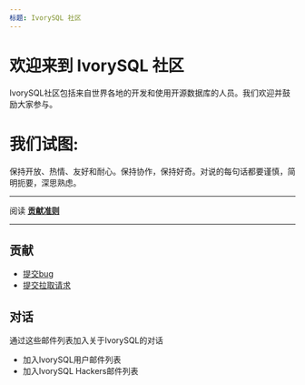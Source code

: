 ```yaml
---
标题: IvorySQL 社区
---
```


# 欢迎来到 IvorySQL 社区

IvorySQL社区包括来自世界各地的开发和使用开源数据库的人员。我们欢迎并鼓励大家参与。

# 我们试图:
保持开放、热情、友好和耐心。保持协作，保持好奇。对说的每句话都要谨慎，简明扼要，深思熟虑。

---

阅读 [**贡献准则**](https://github.com/IvorySQL/IvorySQL/blob/master/CONTRIBUTING.md)

---

## 贡献
- [提交bug](https://github.com/IvorySQL/IvorySQL/issues/new/choose)
- [提交拉取请求](https://github.com/IvorySQL/IvorySQL/pulls)

## 对话
通过这些邮件列表加入关于IvorySQL的对话

- 加入IvorySQL用户邮件列表
- 加入IvorySQL Hackers邮件列表
